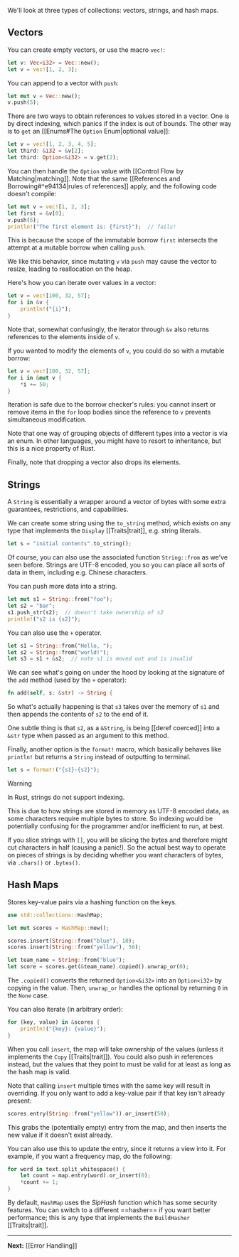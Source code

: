 We'll look at three types of collections: vectors, strings, and hash maps.

## Vectors

You can create empty vectors, or use the macro `vec!`:

```rust
let v: Vec<i32> = Vec::new();
let v = vec![1, 2, 3];
```

You can append to a vector with `push`:

```rust
let mut v = Vec::new();
v.push(5);
```

There are two ways to obtain references to values stored in a vector. One is by direct indexing, which panics if the index is out of bounds. The other way is to `get` an [[Enums#The `Option` Enum|optional value]]:

```rust
let v = vec![1, 2, 3, 4, 5];
let third: &i32 = &v[2];
let third: Option<&i32> = v.get(2);
```

You can then handle the `Option` value with [[Control Flow by Matching|matching]]. Note that the same [[References and Borrowing#^e94134|rules of references]] apply, and the following code doesn't compile:

```rust
let mut v = vec![1, 2, 3];
let first = &v[0];
v.push(6);
println!("The first element is: {first}");  // fails!
```

This is because the scope of the immutable borrow `first` intersects the attempt at a mutable borrow when calling `push`.

We like this behavior, since mutating `v` via `push` may cause the vector to resize, leading to reallocation on the heap.

Here's how you can iterate over values in a vector:

```rust
let v = vec![100, 32, 57];
for i in &v {
	println!("{i}");
}
```

Note that, somewhat confusingly, the iterator through `&v` also returns references to the elements inside of `v`. 

If you wanted to modify the elements of `v`, you could do so with a mutable borrow:

```rust
let v = vec![100, 32, 57];
for i in &mut v {
	*i += 50;
}
```

Iteration is safe due to the borrow checker's rules: you cannot insert or remove items in the `for` loop bodies since the reference to `v` prevents simultaneous modification.

Note that one way of grouping objects of different types into a vector is via an enum. In other languages, you might have to resort to inheritance, but this is a nice property of Rust.

Finally, note that dropping a vector also drops its elements.

## Strings

A `String` is essentially a wrapper around a vector of bytes with some extra guarantees, restrictions, and capabilities.

We can create some string using the `to_string` method, which exists on any type that implements the `Display` [[Traits|trait]], e.g. string literals.

```rust
let s = "initial contents".to_string();
```

Of course, you can also use the associated function `String::from` as we've seen before. Strings are UTF-8 encoded, you so you can place all sorts of data in them, including e.g. Chinese characters.

You can push more data into a string.

```rust
let mut s1 = String::from("foo");
let s2 = "bar";
s1.push_str(s2);  // doesn't take ownership of s2
println!("s2 is {s2}");
```

You can also use the `+` operator.

```rust
let s1 = String::from("Hello, ");
let s2 = String::from("world!");
let s3 = s1 + &s2;  // note s1 is moved out and is invalid
```

We can see what's going on under the hood by looking at the signature of the `add` method (used by the `+` operator):

```rust
fn add(self, s: &str) -> String {
```

So what's actually happening is that `s3` takes over the memory of `s1` and then appends the contents of `s2` to the end of it.

One subtle thing is that `s2`, as a `&String`, is being [[deref coerced]] into a `&str` type when passed as an argument to this method.

Finally, another option is the `format!` macro, which basically behaves like `println!` but returns a `String` instead of outputting to terminal.

```rust
let s = format!("{s1}-{s2}");
```

> [!warning]
> In Rust, strings do not support indexing.

This is due to how strings are stored in memory as UTF-8 encoded data, as some characters require multiple bytes to store. So indexing would be potentially confusing for the programmer and/or inefficient to run, at best.

If you slice strings with `[]`, you will be slicing the bytes and therefore might cut characters in half (causing a panic!). So the actual best way to operate on pieces of strings is by deciding whether you want characters of bytes, via `.chars()` or `.bytes()`.

## Hash Maps

Stores key-value pairs via a hashing function on the keys.

```rust
use std::collections::HashMap;

let mut scores = HashMap::new();

scores.insert(String::from("blue"), 10);
scores.insert(String::from("yellow"), 50);

let team_name = String::from("blue");
let score = scores.get(&team_name).copied().unwrap_or(0);
```

The `.copied()` converts the returned `Option<&i32>` into an `Option<i32>` by copying in the value. Then, `unwrap_or` handles the optional by returning `0` in the `None` case.

You can also iterate (in arbitrary order):

```rust
for (key, value) in &scores {
	println!("{key}: {value}");
}
```

When you call `insert`, the map will take ownership of the values (unless it implements the `Copy` [[Traits|trait]]). You could also push in references instead, but the values that they point to must be valid for at least as long as the hash map is valid.

Note that calling `insert` multiple times with the same key will result in overriding. If you only want to add a key-value pair if that key isn't already present:

```rust
scores.entry(String::from("yellow")).or_insert(50);
```

This grabs the (potentially empty) entry from the map, and then inserts the new value if it doesn't exist already.

You can also use this to update the entry, since it returns a view into it. For example, if you want a frequency map, do the following:

```rust
for word in text.split_whitespace() {
	let count = map.entry(word).or_insert(0);
	*count += 1;
}
```

By default, `HashMap` uses the *SipHash* function which has some security features. You can switch to a different ==hasher== if you want better performance; this is any type that implements the `BuildHasher` [[Traits|trait]].

---

**Next:** [[Error Handling]]